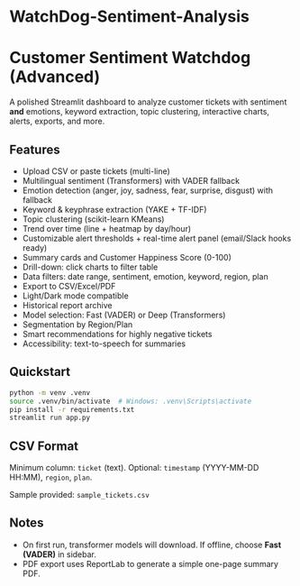 # WatchDog-Sentiment-Analysis
# Customer Sentiment Watchdog (Advanced)

A polished Streamlit dashboard to analyze customer tickets with sentiment **and** emotions, keyword extraction, topic clustering, interactive charts, alerts, exports, and more.

## Features
- Upload CSV or paste tickets (multi-line)
- Multilingual sentiment (Transformers) with VADER fallback
- Emotion detection (anger, joy, sadness, fear, surprise, disgust) with fallback
- Keyword & keyphrase extraction (YAKE + TF-IDF)
- Topic clustering (scikit-learn KMeans)
- Trend over time (line + heatmap by day/hour)
- Customizable alert thresholds + real-time alert panel (email/Slack hooks ready)
- Summary cards and Customer Happiness Score (0-100)
- Drill-down: click charts to filter table
- Data filters: date range, sentiment, emotion, keyword, region, plan
- Export to CSV/Excel/PDF
- Light/Dark mode compatible
- Historical report archive
- Model selection: Fast (VADER) or Deep (Transformers)
- Segmentation by Region/Plan
- Smart recommendations for highly negative tickets
- Accessibility: text-to-speech for summaries

## Quickstart

```bash
python -m venv .venv
source .venv/bin/activate  # Windows: .venv\Scripts\activate
pip install -r requirements.txt
streamlit run app.py
```

## CSV Format
Minimum column: `ticket` (text). Optional: `timestamp` (YYYY-MM-DD HH:MM), `region`, `plan`.

Sample provided: `sample_tickets.csv`

## Notes
- On first run, transformer models will download. If offline, choose **Fast (VADER)** in sidebar.
- PDF export uses ReportLab to generate a simple one-page summary PDF.
